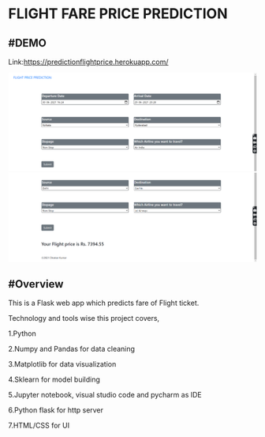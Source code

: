 <h1> FLIGHT FARE PRICE PREDICTION </h1>

#DEMO
---
Link:https://predictionflightprice.herokuapp.com/

<img src = "Demo1.png">
<img src = "Demo2.png">

#Overview
---

This is a Flask web app which predicts fare of Flight ticket.

Technology and tools wise this project covers,

1.Python

2.Numpy and Pandas for data cleaning

3.Matplotlib for data visualization

4.Sklearn for model building

5.Jupyter notebook, visual studio code and pycharm as IDE

6.Python flask for http server

7.HTML/CSS for UI
